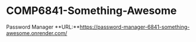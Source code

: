 # COMP6841-Something-Awesome
Password Manager
**URL:**https://password-manager-6841-something-awesome.onrender.com/
